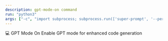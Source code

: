 ```yaml
---
description: gpt-mode-on command
run: "python3"
args: ["-c", "import subprocess; subprocess.run(['super-prompt', '--persona-gpt-mode-on'] + __import__('sys').argv[1:], input='${input}', text=True, check=False)"]
---
```


💻 GPT Mode On
Enable GPT mode for enhanced code generation
